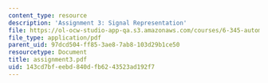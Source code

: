 ```yaml
---
content_type: resource
description: 'Assignment 3: Signal Representation'
file: https://ol-ocw-studio-app-qa.s3.amazonaws.com/courses/6-345-automatic-speech-recognition-spring-2003/143cd7bfeebd840dfb6243523ad192f7_assignment3.pdf
file_type: application/pdf
parent_uid: 97dcd504-ff85-3ae8-7ab8-103d29b1ce50
resourcetype: Document
title: assignment3.pdf
uid: 143cd7bf-eebd-840d-fb62-43523ad192f7
---
```

